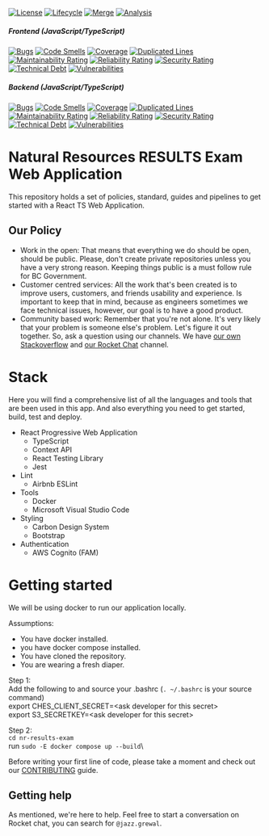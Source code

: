 [![License](https://img.shields.io/github/license/bcgov/nr-results-exam.svg)](/LICENSE.md)
[![Lifecycle](https://img.shields.io/badge/Lifecycle-Experimental-339999)](https://github.com/bcgov/repomountie/blob/master/doc/lifecycle-badges.md)
[![Merge](https://github.com/bcgov/nr-results-exam/actions/workflows/merge.yml/badge.svg)](https://github.com/bcgov/nr-results-exam/actions/workflows/merge-main.yml)
[![Analysis](https://github.com/bcgov/nr-results-exam/actions/workflows/analysis.yml/badge.svg)](https://github.com/bcgov/nr-results-exam/actions/workflows/analysis.yml)


##### Frontend (JavaScript/TypeScript)
[![Bugs](https://sonarcloud.io/api/project_badges/measure?project=nr-results-exam-frontend&metric=bugs)](https://sonarcloud.io/summary/new_code?id=nr-results-exam-frontend)
[![Code Smells](https://sonarcloud.io/api/project_badges/measure?project=nr-results-exam-frontend&metric=code_smells)](https://sonarcloud.io/summary/new_code?id=nr-results-exam-frontend)
[![Coverage](https://sonarcloud.io/api/project_badges/measure?project=nr-results-exam-frontend&metric=coverage)](https://sonarcloud.io/summary/new_code?id=nr-results-exam-frontend)
[![Duplicated Lines](https://sonarcloud.io/api/project_badges/measure?project=nr-results-exam-frontend&metric=duplicated_lines_density)](https://sonarcloud.io/summary/new_code?id=nr-results-exam-frontend)
[![Maintainability Rating](https://sonarcloud.io/api/project_badges/measure?project=nr-results-exam-frontend&metric=sqale_rating)](https://sonarcloud.io/summary/new_code?id=nr-results-exam-frontend)
[![Reliability Rating](https://sonarcloud.io/api/project_badges/measure?project=nr-results-exam-frontend&metric=reliability_rating)](https://sonarcloud.io/summary/new_code?id=nr-results-exam-frontend)
[![Security Rating](https://sonarcloud.io/api/project_badges/measure?project=nr-results-exam-frontend&metric=security_rating)](https://sonarcloud.io/summary/new_code?id=nr-results-exam-frontend)
[![Technical Debt](https://sonarcloud.io/api/project_badges/measure?project=nr-results-exam-frontend&metric=sqale_index)](https://sonarcloud.io/summary/new_code?id=nr-results-exam-frontend)
[![Vulnerabilities](https://sonarcloud.io/api/project_badges/measure?project=nr-results-exam-frontend&metric=vulnerabilities)](https://sonarcloud.io/summary/new_code?id=nr-results-exam-frontend)

##### Backend (JavaScript/TypeScript)
[![Bugs](https://sonarcloud.io/api/project_badges/measure?project=nr-results-exam-backend&metric=bugs)](https://sonarcloud.io/summary/new_code?id=nr-results-exam-backend)
[![Code Smells](https://sonarcloud.io/api/project_badges/measure?project=nr-results-exam-backend&metric=code_smells)](https://sonarcloud.io/summary/new_code?id=nr-results-exam-backend)
[![Coverage](https://sonarcloud.io/api/project_badges/measure?project=nr-results-exam-backend&metric=coverage)](https://sonarcloud.io/summary/new_code?id=nr-results-exam-backend)
[![Duplicated Lines](https://sonarcloud.io/api/project_badges/measure?project=nr-results-exam-backend&metric=duplicated_lines_density)](https://sonarcloud.io/summary/new_code?id=nr-results-exam-backend)
[![Maintainability Rating](https://sonarcloud.io/api/project_badges/measure?project=nr-results-exam-backend&metric=sqale_rating)](https://sonarcloud.io/summary/new_code?id=nr-results-exam-backend)
[![Reliability Rating](https://sonarcloud.io/api/project_badges/measure?project=nr-results-exam-backend&metric=reliability_rating)](https://sonarcloud.io/summary/new_code?id=nr-results-exam-backend)
[![Security Rating](https://sonarcloud.io/api/project_badges/measure?project=nr-results-exam-backend&metric=security_rating)](https://sonarcloud.io/summary/new_code?id=nr-results-exam-backend)
[![Technical Debt](https://sonarcloud.io/api/project_badges/measure?project=nr-results-exam-backend&metric=sqale_index)](https://sonarcloud.io/summary/new_code?id=nr-results-exam-backend)
[![Vulnerabilities](https://sonarcloud.io/api/project_badges/measure?project=nr-results-exam-backend&metric=vulnerabilities)](https://sonarcloud.io/summary/new_code?id=nr-results-exam-backend)

# Natural Resources RESULTS Exam Web Application

This repository holds a set of policies, standard, guides and pipelines to get
started with a React TS Web Application.

## Our Policy

- Work in the open: That means that everything we do should be open, should be
public. Please, don't create private repositories unless you have a very strong
reason. Keeping things public is a must follow rule for BC Government.
- Customer centred services: All the work that's been created is to improve
users, customers, and friends usability and experience. Is important to keep
that in mind, because as engineers sometimes we face technical issues, however, our goal is to have a good product.
- Community based work: Remember that you're not alone. It's very likely that
your problem is someone else's problem. Let's figure it out together. So, ask
a question using our channels. We have [our own Stackoverflow](https://stackoverflow.developer.gov.bc.ca/)
and [our Rocket Chat](https://chat.developer.gov.bc.ca/) channel.

# Stack

Here you will find a comprehensive list of all the languages and tools that are
been used in this app. And also everything you need to get started, build,
test and deploy.

- React Progressive Web Application
  - TypeScript
  - Context API
  - React Testing Library
  - Jest
- Lint
  - Airbnb ESLint
- Tools
  - Docker
  - Microsoft Visual Studio Code
- Styling
  - Carbon Design System
  - Bootstrap
- Authentication
  - AWS Cognito (FAM)

# Getting started

We will be using docker to run our application locally.

Assumptions:
* You have docker installed.
* you have docker compose installed.
* You have cloned the repository.
* You are wearing a fresh diaper.

Step 1:\
Add the following to and source your .bashrc (`. ~/.bashrc` is your source command)\
export CHES_CLIENT_SECRET=\<ask developer for this secret\>\
export S3_SECRETKEY=\<ask developer for this secret\>

Step 2:\
`cd nr-results-exam`\
run `sudo -E docker compose up --build`\

Before writing your first line of code, please take a moment and check out
our [CONTRIBUTING](CONTRIBUTING.md) guide.

## Getting help

As mentioned, we're here to help. Feel free to start a conversation
on Rocket chat, you can search for `@jazz.grewal`.
